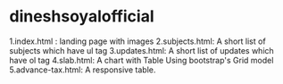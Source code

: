# dineshsoyalofficial

1.index.html : landing page with images
2.subjects.html: A short list of subjects which have ul tag
3.updates.html:  A short list of updates which have ol tag
4.slab.html: A chart with Table Using bootstrap's Grid model
5.advance-tax.html: A responsive table.
